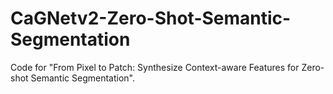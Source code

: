# CaGNetv2-Zero-Shot-Semantic-Segmentation
Code for "From Pixel to Patch: Synthesize Context-aware Features for Zero-shot Semantic Segmentation".
